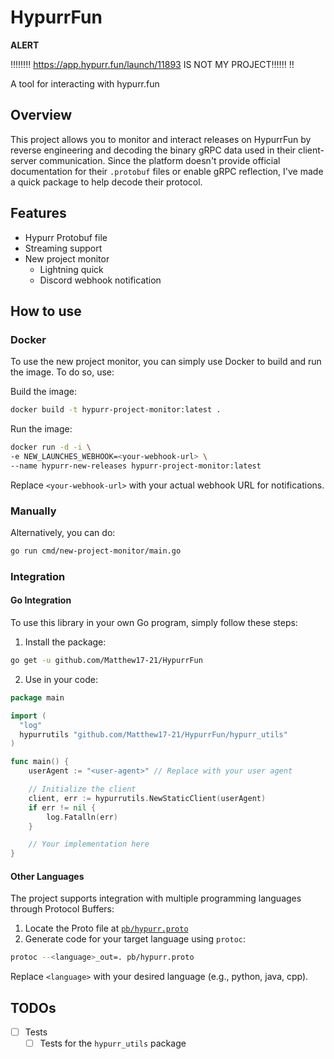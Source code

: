 # HypurrFun

**ALERT**

‼️‼️‼️‼️ https://app.hypurr.fun/launch/11893 IS NOT MY PROJECT‼️‼️‼️ ‼️


A tool for interacting with hypurr.fun

## Overview

This project allows you to monitor and interact releases on HypurrFun by reverse engineering and decoding the binary gRPC data used in their client-server communication. Since the platform doesn't provide official documentation for their `.protobuf` files or enable gRPC reflection, I've made a quick package to help decode their protocol.

## Features

- Hypurr Protobuf file
- Streaming support
- New project monitor
  - Lightning quick
  - Discord webhook notification

## How to use

### Docker

To use the new project monitor, you can simply use Docker to build and run the image. To do so, use:

Build the image:

```bash
docker build -t hypurr-project-monitor:latest .
```

Run the image:

```bash
docker run -d -i \
-e NEW_LAUNCHES_WEBHOOK=<your-webhook-url> \
--name hypurr-new-releases hypurr-project-monitor:latest
```

Replace `<your-webhook-url>` with your actual webhook URL for notifications.

### Manually

Alternatively, you can do:

```bash
go run cmd/new-project-monitor/main.go
```

### Integration

#### Go Integration

To use this library in your own Go program, simply follow these steps:

1. Install the package:

```bash
go get -u github.com/Matthew17-21/HypurrFun
```

2. Use in your code:

```go
package main

import (
  "log"
  hypurrutils "github.com/Matthew17-21/HypurrFun/hypurr_utils"
)

func main() {
    userAgent := "<user-agent>" // Replace with your user agent

    // Initialize the client
    client, err := hypurrutils.NewStaticClient(userAgent)
    if err != nil {
        log.Fatalln(err)
    }

    // Your implementation here
}
```

#### Other Languages

The project supports integration with multiple programming languages through Protocol Buffers:

1. Locate the Proto file at [`pb/hypurr.proto`](/pb/hypurr.proto)
2. Generate code for your target language using `protoc`:

```bash
protoc --<language>_out=. pb/hypurr.proto
```

Replace `<language>` with your desired language (e.g., python, java, cpp).

## TODOs

- [ ] Tests
  - [ ] Tests for the `hypurr_utils` package
